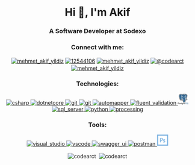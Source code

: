 <h1 align="center">Hi 👋, I'm Akif</h1>
<h3 align="center">A Software Developer at Sodexo</h3>


<h3 align="center">Connect with me:</h3>
<p align="center">
<a href="https://www.linkedin.com/in/mehmet-akif-yildiz" target="blank"><img align="center" src="https://velanovascular.com/wp-content/uploads/2020/06/LinkedIn.png" alt="mehmet_akif_yildiz" height="30" width="30" /></a>
<a href="https://www.hackerrank.com/codearct" target="blank"><img align="center" src="https://upload.wikimedia.org/wikipedia/commons/thumb/6/65/HackerRank_logo.png/600px-HackerRank_logo.png" alt="12544106" height="45" width="45" /></a>
<a href="https://www.instagram.com/may_arch82/" target="blank"><img align="center" src="https://upload.wikimedia.org/wikipedia/commons/thumb/e/e7/Instagram_logo_2016.svg/1200px-Instagram_logo_2016.svg.png" alt="mehmet_akif_yildiz" height="30" width="30" /></a>
<a href="https://medium.com/@codearct" target="blank"><img align="center" src="https://cdn.jsdelivr.net/npm/simple-icons@3.0.1/icons/medium.svg" alt="@codearct" height="30" width="40" /></a>
<a href="https://twitter.com/codearct" target="blank"><img align="center" src="https://upload.wikimedia.org/wikipedia/commons/thumb/1/19/Twitter_icon.svg/450px-Twitter_icon.svg.png" alt="mehmet_akif_yildiz" height="30" width="26" /></a>
</p>

<h3 align="center">Technologies:</h3>
<p align="center"> 
<a href="https://docs.microsoft.com/en-us/dotnet/csharp/" target="_blank"> <img src="https://seeklogo.com/images/C/c-sharp-c-logo-02F17714BA-seeklogo.com.png" alt="csharp" width="27" height="30"/> </a>
<a href="https://dotnet.microsoft.com/" target="_blank"> <img src="https://upload.wikimedia.org/wikipedia/commons/thumb/e/ee/.NET_Core_Logo.svg/1200px-.NET_Core_Logo.svg.png" alt="dotnetcore" width="30" height="30"/> </a> 
<a href="https://git-scm.com/" target="_blank"> <img src="https://www.vectorlogo.zone/logos/git-scm/git-scm-icon.svg" alt="git" width="30" height="30"/> </a> 
<a href="https://autofac.org/" target="_blank"> <img src="https://autofac.org/img/autofac_web-banner_character.svg" alt="git" width="30" height="30"/> </a>
<a href="https://automapper.org/" target="_blank"> <img src="https://avatars.githubusercontent.com/u/890883?s=200&v=4" alt="automapper" width="30" height="30"/> </a>
<a href="https://fluentvalidation.net/" target="_blank"> <img src="https://image.pngaaa.com/609/4873609-middle.png" alt="fluent_validation" width="30" height="30"/> </a> 
<a href="https://www.postgresql.org" target="_blank"> <img src="https://raw.githubusercontent.com/devicons/devicon/master/icons/postgresql/postgresql-original-wordmark.svg" alt="postgresql" width="30" height="30"/>
</a>
<a href="https://docs.microsoft.com/en-us/sql/sql-server/?view=sql-server-ver15" target="_blank"> <img src="https://upload.wikimedia.org/wikipedia/de/thumb/8/8c/Microsoft_SQL_Server_Logo.svg/2000px-Microsoft_SQL_Server_Logo.svg.png" alt="sql_server" width="30" height="30"/> </a>
<a href="https://www.python.org/" target="_blank"> <img src="https://upload.wikimedia.org/wikipedia/commons/c/c3/Python-logo-notext.svg" alt="python" width="30" height="30"/> </a>
<a href="https://processing.org/" target="_blank"> <img src="https://upload.wikimedia.org/wikipedia/commons/2/2e/Processing_3_logo.png" alt="processing" width="30" height="30"/> </a>

</p>  
<h3 align="center">Tools:</h3>
<p align="center">
<a href="https://visualstudio.microsoft.com/" target="_blank"> <img src="https://upload.wikimedia.org/wikipedia/commons/5/59/Visual_Studio_Icon_2019.svg" alt="visual_studio" width="30" height="30"/> </a> 
<a href="https://code.visualstudio.com/" target="_blank"> <img src="https://upload.wikimedia.org/wikipedia/commons/thumb/9/9a/Visual_Studio_Code_1.35_icon.svg/1024px-Visual_Studio_Code_1.35_icon.svg.png" alt="vscode" width="30" height="30"/> </a>
<a href="https://swagger.io/" target="_blank"> <img src="https://upload.wikimedia.org/wikipedia/commons/a/ab/Swagger-logo.png" alt="swagger_ui" width="30" height="30"/> </a>
<a href="https://postman.com" target="_blank"> <img src="https://www.vectorlogo.zone/logos/getpostman/getpostman-icon.svg" alt="postman" width="30" height="30"/> </a> 
<a href="https://www.photoshop.com/en" target="_blank"> <img src="https://raw.githubusercontent.com/devicons/devicon/master/icons/photoshop/photoshop-line.svg" alt="photoshop" width="30" height="30"/> </a> 

</p>
<p align ="center"><img align="center" src="https://github-readme-stats.vercel.app/api/top-langs?username=codearct&show_icons=true&theme=radical&locale=en&layout=compact" alt="codearct" />
&nbsp;<img align="center" src="https://github-readme-stats.vercel.app/api?username=codearct&show_icons=true&theme=dark&locale=en" alt="codearct" width="50%" /></p>
